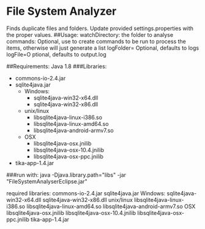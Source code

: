 # File System Analyzer
Finds duplicate files and folders.
Update provided settings.properties with the proper values.
##Usage:
  watchDirectory: the folder to analyse
  commands: Optional, use to create commands to be run to process the items, otherwise will just generate a list
  logFolder= Optional, defaults to logs
  logFile=O ptional, defaults to output.log

##Requirements:
Java 1.8
###Libraries:
  + commons-io-2.4.jar
  + sqlite4java.jar
      * Windows:
          + sqlite4java-win32-x64.dll
          + sqlite4java-win32-x86.dll
      * unix/linux
          + libsqlite4java-linux-i386.so
          + libsqlite4java-linux-amd64.so
          + libsqlite4java-android-armv7.so
      * OSX
          + libsqlite4java-osx.jnilib
          + libsqlite4java-osx-10.4.jnilib
          + libsqlite4java-osx-ppc.jnilib
  + tika-app-1.4.jar
  
  
###run with:
java -Djava.library.path="libs" -jar "FileSystemAnalyserEclipse.jar" 


required libraries:
  commons-io-2.4.jar
  sqlite4java.jar
    Windows:
      sqlite4java-win32-x64.dll
      sqlite4java-win32-x86.dll
    unix/linux
      libsqlite4java-linux-i386.so
      libsqlite4java-linux-amd64.so
      libsqlite4java-android-armv7.so
    OSX
      libsqlite4java-osx.jnilib
      libsqlite4java-osx-10.4.jnilib
      libsqlite4java-osx-ppc.jnilib
  tika-app-1.4.jar
